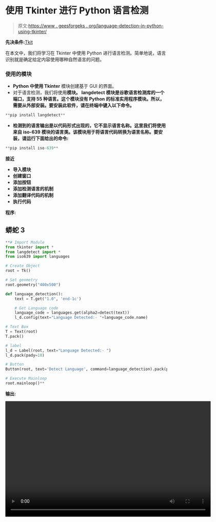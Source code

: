 # 使用 Tkinter 进行 Python 语言检测

> 原文:[https://www . geesforgeks . org/language-detection-in-python-using-tkinter/](https://www.geeksforgeeks.org/language-detection-in-python-using-tkinter/)

**先决条件:**[Tkit](https://www.geeksforgeeks.org/python-gui-tkinter/)

在本文中，我们将学习在 Tkinter 中使用 Python 进行语言检测。简单地说，语言识别就是确定给定内容使用哪种自然语言的问题。

### 使用的模块

*   **Python 中使用 Tkinter** 模块创建基于 GUI 的界面。
*   对于语言检测，我们将使用[](https://www.geeksforgeeks.org/detect-an-unknown-language-using-python/)****模块。 **langdetect** 模块是谷歌语言检测库的一个端口，支持 55 种语言。这个模块没有 Python 的标准实用程序模块。所以，需要从外部安装。要安装此软件，请在终端中键入以下命令。****

```py
**pip install langdetect**
```

*   ****检测到的语言输出是以代码形式出现的，它不显示语言名称。这里我们将使用来自 **iso-639** 模块的**语言**类。该模块用于将语言代码转换为语言名称。要安装，请运行下面给出的命令:****

```py
**pip install iso-639**
```

******接近******

*   ****导入模块****
*   ****创建窗口****
*   ****添加按钮****
*   ****添加检测语言的机制****
*   ****添加翻译代码的机制****
*   ****执行代码****

******程序:******

## ****蟒蛇 3****

```py
**# Import Module
from tkinter import *
from langdetect import *
from iso639 import languages

# Create Object
root = Tk()

# Set geometry
root.geometry("400x500")

def language_detection():
    text = T.get("1.0", 'end-1c')

    # Get Language code
    language_code = languages.get(alpha2=detect(text))
    l_d.config(text="Language Detected:- "+language_code.name)

# Text Box
T = Text(root)
T.pack()

# label
l_d = Label(root, text="Language Detected:- ")
l_d.pack(pady=10)

# Button
Button(root, text='Detect Language', command=language_detection).pack(pady=10)

# Execute Mainloop
root.mainloop()**
```

******输出:******

****<video class="wp-video-shortcode" id="video-560511-1" width="640" height="360" preload="metadata" controls=""><source type="video/mp4" src="https://media.geeksforgeeks.org/wp-content/uploads/20210218194057/FreeOnlineScreenRecorderProject2.mp4?_=1">[https://media.geeksforgeeks.org/wp-content/uploads/20210218194057/FreeOnlineScreenRecorderProject2.mp4](https://media.geeksforgeeks.org/wp-content/uploads/20210218194057/FreeOnlineScreenRecorderProject2.mp4)</video>****